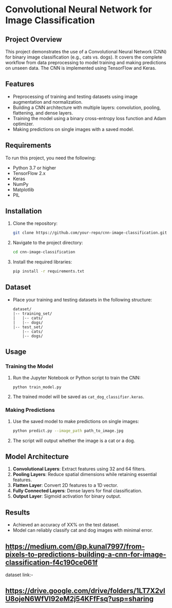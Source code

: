 
# Convolutional Neural Network for Image Classification

## Project Overview
This project demonstrates the use of a Convolutional Neural Network (CNN) for binary image classification (e.g., cats vs. dogs). It covers the complete workflow from data preprocessing to model training and making predictions on unseen data. The CNN is implemented using TensorFlow and Keras.

## Features
- Preprocessing of training and testing datasets using image augmentation and normalization.
- Building a CNN architecture with multiple layers: convolution, pooling, flattening, and dense layers.
- Training the model using a binary cross-entropy loss function and Adam optimizer.
- Making predictions on single images with a saved model.

## Requirements
To run this project, you need the following:
- Python 3.7 or higher
- TensorFlow 2.x
- Keras
- NumPy
- Matplotlib
- PIL

## Installation
1. Clone the repository:
   ```bash
   git clone https://github.com/your-repo/cnn-image-classification.git
   ```
2. Navigate to the project directory:
   ```bash
   cd cnn-image-classification
   ```
3. Install the required libraries:
   ```bash
   pip install -r requirements.txt
   ```

## Dataset
- Place your training and testing datasets in the following structure:
  ```
  dataset/
  |-- training_set/
  |   |-- cats/
  |   |-- dogs/
  |-- test_set/
      |-- cats/
      |-- dogs/
  ```

## Usage
### Training the Model
1. Run the Jupyter Notebook or Python script to train the CNN:
   ```bash
   python train_model.py
   ```
2. The trained model will be saved as `cat_dog_classifier.keras`.

### Making Predictions
1. Use the saved model to make predictions on single images:
   ```bash
   python predict.py --image_path path_to_image.jpg
   ```
2. The script will output whether the image is a cat or a dog.

## Model Architecture
1. **Convolutional Layers**: Extract features using 32 and 64 filters.
2. **Pooling Layers**: Reduce spatial dimensions while retaining essential features.
3. **Flatten Layer**: Convert 2D features to a 1D vector.
4. **Fully Connected Layers**: Dense layers for final classification.
5. **Output Layer**: Sigmoid activation for binary output.

## Results
- Achieved an accuracy of XX% on the test dataset.
- Model can reliably classify cat and dog images with minimal error.

## https://medium.com/@p.kunal7997/from-pixels-to-predictions-building-a-cnn-for-image-classification-f4c190ce061f

dataset link:-
## https://drive.google.com/drive/folders/1LT7X2vIU8ojeN6WfVI92eM2j54KFfFsq?usp=sharing
